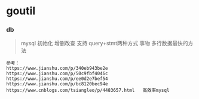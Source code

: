 # goutil


### db
> mysql
    初始化
    增删改查 支持 query+stmt两种方式
    事物
    多行数据最快的方法

    参考：
    https://www.jianshu.com/p/340eb943be2e
    https://www.jianshu.com/p/50c9fbf4046c
    https://www.jianshu.com/p/ee0d2e7bef54
    https://www.jianshu.com/p/bc8120bec94e
    https://www.cnblogs.com/tsiangleo/p/4483657.html   高效率mysql